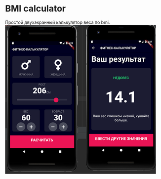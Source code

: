 # BMI calculator

Простой двухэкранный калькулятор веса по bmi.
![Внешний вид приложения](scr/bmi.png)

